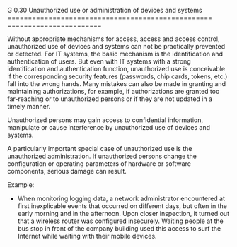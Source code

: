 G 0.30 Unauthorized use or administration of devices and systems
================================================== =======================

Without appropriate mechanisms for access, access and access control, unauthorized use of devices and systems can not be practically prevented or detected. For IT systems, the basic mechanism is the identification and authentication of users. But even with IT systems with a strong identification and authentication function, unauthorized use is conceivable if the corresponding security features (passwords, chip cards, tokens, etc.) fall into the wrong hands. Many mistakes can also be made in granting and maintaining authorizations, for example, if authorizations are granted too far-reaching or to unauthorized persons or if they are not updated in a timely manner.

Unauthorized persons may gain access to confidential information, manipulate or cause interference by unauthorized use of devices and systems.

A particularly important special case of unauthorized use is the unauthorized administration. If unauthorized persons change the configuration or operating parameters of hardware or software components, serious damage can result.

Example:

* When monitoring logging data, a network administrator encountered at first inexplicable events that occurred on different days, but often in the early morning and in the afternoon. Upon closer inspection, it turned out that a wireless router was configured insecurely. Waiting people at the bus stop in front of the company building used this access to surf the Internet while waiting with their mobile devices.
